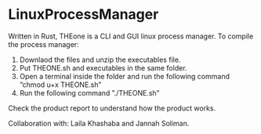 # LinuxProcessManager
Written in Rust, THEone is a CLI and GUI linux process manager.
To compile the process manager:
1) Downlaod the files and unzip the executables file.
2) Put THEONE.sh and executables in the same folder.
3) Open a terminal inside the folder and run the following command ”chmod u+x THEONE.sh”
4) Run the following command ”./THEONE.sh”

Check the product report to understand how the product works.

Collaboration with: Laila Khashaba and Jannah Soliman.
